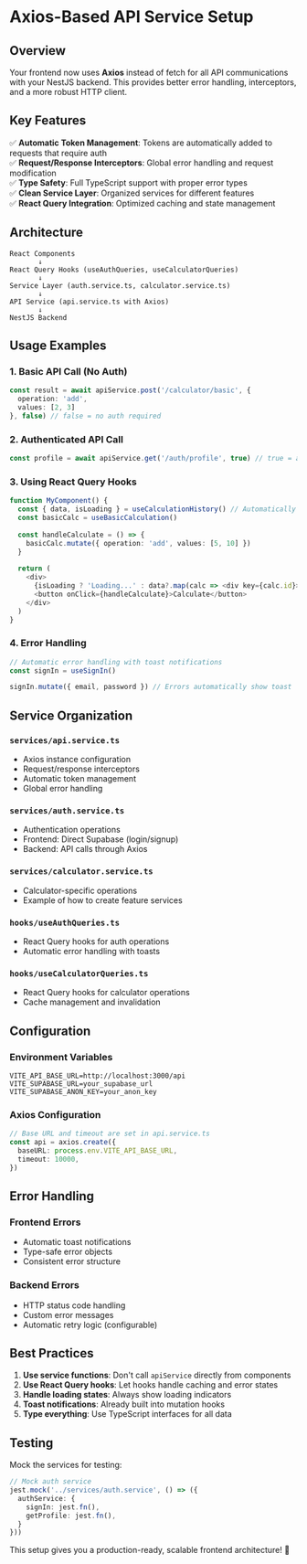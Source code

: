 # Axios-Based API Service Setup

## Overview

Your frontend now uses **Axios** instead of fetch for all API communications with your NestJS backend. This provides better error handling, interceptors, and a more robust HTTP client.

## Key Features

✅ **Automatic Token Management**: Tokens are automatically added to requests that require auth  
✅ **Request/Response Interceptors**: Global error handling and request modification  
✅ **Type Safety**: Full TypeScript support with proper error types  
✅ **Clean Service Layer**: Organized services for different features  
✅ **React Query Integration**: Optimized caching and state management  

## Architecture

```
React Components
       ↓
React Query Hooks (useAuthQueries, useCalculatorQueries)
       ↓
Service Layer (auth.service.ts, calculator.service.ts)
       ↓
API Service (api.service.ts with Axios)
       ↓
NestJS Backend
```

## Usage Examples

### 1. Basic API Call (No Auth)
```typescript
const result = await apiService.post('/calculator/basic', {
  operation: 'add',
  values: [2, 3]
}, false) // false = no auth required
```

### 2. Authenticated API Call
```typescript
const profile = await apiService.get('/auth/profile', true) // true = auth required
```

### 3. Using React Query Hooks
```typescript
function MyComponent() {
  const { data, isLoading } = useCalculationHistory() // Automatically handles auth
  const basicCalc = useBasicCalculation()
  
  const handleCalculate = () => {
    basicCalc.mutate({ operation: 'add', values: [5, 10] })
  }
  
  return (
    <div>
      {isLoading ? 'Loading...' : data?.map(calc => <div key={calc.id}>{calc.result}</div>)}
      <button onClick={handleCalculate}>Calculate</button>
    </div>
  )
}
```

### 4. Error Handling
```typescript
// Automatic error handling with toast notifications
const signIn = useSignIn()

signIn.mutate({ email, password }) // Errors automatically show toast
```

## Service Organization

### `services/api.service.ts`
- Axios instance configuration
- Request/response interceptors
- Automatic token management
- Global error handling

### `services/auth.service.ts`
- Authentication operations
- Frontend: Direct Supabase (login/signup)
- Backend: API calls through Axios

### `services/calculator.service.ts`
- Calculator-specific operations
- Example of how to create feature services

### `hooks/useAuthQueries.ts`
- React Query hooks for auth operations
- Automatic error handling with toasts

### `hooks/useCalculatorQueries.ts`
- React Query hooks for calculator operations
- Cache management and invalidation

## Configuration

### Environment Variables
```env
VITE_API_BASE_URL=http://localhost:3000/api
VITE_SUPABASE_URL=your_supabase_url
VITE_SUPABASE_ANON_KEY=your_anon_key
```

### Axios Configuration
```typescript
// Base URL and timeout are set in api.service.ts
const api = axios.create({
  baseURL: process.env.VITE_API_BASE_URL,
  timeout: 10000,
})
```

## Error Handling

### Frontend Errors
- Automatic toast notifications
- Type-safe error objects
- Consistent error structure

### Backend Errors
- HTTP status code handling
- Custom error messages
- Automatic retry logic (configurable)

## Best Practices

1. **Use service functions**: Don't call `apiService` directly from components
2. **Use React Query hooks**: Let hooks handle caching and error states
3. **Handle loading states**: Always show loading indicators
4. **Toast notifications**: Already built into mutation hooks
5. **Type everything**: Use TypeScript interfaces for all data

## Testing

Mock the services for testing:
```typescript
// Mock auth service
jest.mock('../services/auth.service', () => ({
  authService: {
    signIn: jest.fn(),
    getProfile: jest.fn(),
  }
}))
```

This setup gives you a production-ready, scalable frontend architecture! 🚀

